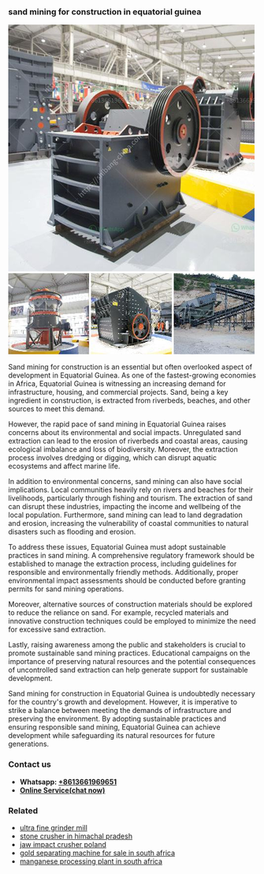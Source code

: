 <h3>sand mining for construction in equatorial guinea</h3><img src='1704857033.jpg' alt=''><p>Sand mining for construction is an essential but often overlooked aspect of development in Equatorial Guinea. As one of the fastest-growing economies in Africa, Equatorial Guinea is witnessing an increasing demand for infrastructure, housing, and commercial projects. Sand, being a key ingredient in construction, is extracted from riverbeds, beaches, and other sources to meet this demand.</p><p>However, the rapid pace of sand mining in Equatorial Guinea raises concerns about its environmental and social impacts. Unregulated sand extraction can lead to the erosion of riverbeds and coastal areas, causing ecological imbalance and loss of biodiversity. Moreover, the extraction process involves dredging or digging, which can disrupt aquatic ecosystems and affect marine life.</p><p>In addition to environmental concerns, sand mining can also have social implications. Local communities heavily rely on rivers and beaches for their livelihoods, particularly through fishing and tourism. The extraction of sand can disrupt these industries, impacting the income and wellbeing of the local population. Furthermore, sand mining can lead to land degradation and erosion, increasing the vulnerability of coastal communities to natural disasters such as flooding and erosion.</p><p>To address these issues, Equatorial Guinea must adopt sustainable practices in sand mining. A comprehensive regulatory framework should be established to manage the extraction process, including guidelines for responsible and environmentally friendly methods. Additionally, proper environmental impact assessments should be conducted before granting permits for sand mining operations.</p><p>Moreover, alternative sources of construction materials should be explored to reduce the reliance on sand. For example, recycled materials and innovative construction techniques could be employed to minimize the need for excessive sand extraction.</p><p>Lastly, raising awareness among the public and stakeholders is crucial to promote sustainable sand mining practices. Educational campaigns on the importance of preserving natural resources and the potential consequences of uncontrolled sand extraction can help generate support for sustainable development.</p><p>Sand mining for construction in Equatorial Guinea is undoubtedly necessary for the country's growth and development. However, it is imperative to strike a balance between meeting the demands of infrastructure and preserving the environment. By adopting sustainable practices and ensuring responsible sand mining, Equatorial Guinea can achieve development while safeguarding its natural resources for future generations.</p><h3>Contact us</h3><ul><li><strong>Whatsapp:&nbsp;<a href="https://wa.me/8613661969651">+8613661969651</a></strong></li><li><a href="https://swt.shibang-china.com/?git&amp;zhl&amp;sand mining for construction in equatorial guinea"><strong>Online Service(chat now)</strong></a></li></ul><h3>Related</h3><ul><li><a href='ultra fine grinder mill.md'>ultra fine grinder mill</a></li><li><a href='stone crusher in himachal pradesh.md'>stone crusher in himachal pradesh</a></li><li><a href='jaw impact crusher poland.md'>jaw impact crusher poland</a></li><li><a href='gold separating machine for sale in south africa.md'>gold separating machine for sale in south africa</a></li><li><a href='manganese processing plant in south africa.md'>manganese processing plant in south africa</a></li></ul>
